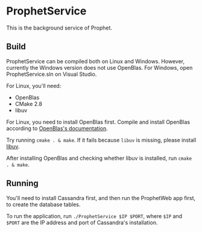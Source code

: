 # ProphetService

This is the background service of Prophet. 

## Build

ProphetService can be compiled both on Linux and Windows. However, currently the Windows version does not use OpenBlas. 
For Windows, open ProphetService.sln on Visual Studio.

For Linux, you'll need:

 - OpenBlas
 - CMake 2.8
 - libuv

For Linux, you need to install OpenBlas first. Compile and install OpenBlas according to [OpenBlas's documentation](https://github.com/xianyi/OpenBLAS).

Try running `cmake . & make`. If it fails because `libuv` is missing, please install [libuv](https://github.com/libuv/libuv).

After installing OpenBlas and checking whether libuv is installed, run `cmake . & make`.

## Running

You'll need to install Cassandra first, and then run the ProphetWeb app first, to create the database tables.

To run the application, run `./ProphetService $IP $PORT`, where `$IP` and `$PORT` are the IP address and port of Cassandra's installation.
